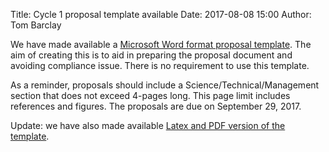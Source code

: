 Title: Cycle 1 proposal template available
Date: 2017-08-08 15:00
Author: Tom Barclay

We have made available a [Microsoft Word format proposal template](proposing-investigations.html#proposal-templates). The aim of creating this is to aid in preparing the proposal document and avoiding compliance issue. There is no requirement to use this template.

As a reminder, proposals should include a Science/Technical/Management section that does not exceed 4-pages long. This page limit includes references and figures. The proposals are due on September 29, 2017.

Update: we have also made available [Latex and PDF version of the template](proposing-investigations.html#proposal-templates).